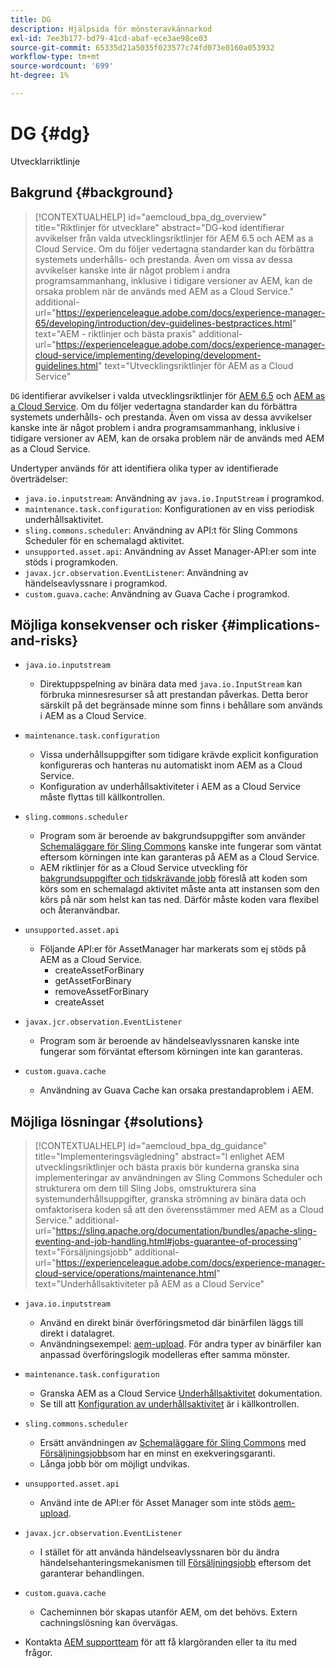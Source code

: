 ```yaml
---
title: DG
description: Hjälpsida för mönsteravkännarkod
exl-id: 7ee3b177-bd79-41cd-abaf-ece3ae98ce03
source-git-commit: 65335d21a5035f023577c74fd073e0160a053932
workflow-type: tm+mt
source-wordcount: '699'
ht-degree: 1%

---
```


# DG {#dg}

Utvecklarriktlinje

## Bakgrund {#background}

>[!CONTEXTUALHELP]
>id="aemcloud_bpa_dg_overview"
>title="Riktlinjer för utvecklare"
>abstract="DG-kod identifierar avvikelser från valda utvecklingsriktlinjer för AEM 6.5 och AEM as a Cloud Service. Om du följer vedertagna standarder kan du förbättra systemets underhålls- och prestanda. Även om vissa av dessa avvikelser kanske inte är något problem i andra programsammanhang, inklusive i tidigare versioner av AEM, kan de orsaka problem när de används med AEM as a Cloud Service."
>additional-url="https://experienceleague.adobe.com/docs/experience-manager-65/developing/introduction/dev-guidelines-bestpractices.html" text="AEM - riktlinjer och bästa praxis"
>additional-url="https://experienceleague.adobe.com/docs/experience-manager-cloud-service/implementing/developing/development-guidelines.html" text="Utvecklingsriktlinjer för AEM as a Cloud Service"


`DG` identifierar avvikelser i valda utvecklingsriktlinjer för [AEM 6.5](https://experienceleague.adobe.com/docs/experience-manager-65/developing/introduction/dev-guidelines-bestpractices.html) och [AEM as a Cloud Service](https://experienceleague.adobe.com/docs/experience-manager-cloud-service/implementing/developing/development-guidelines.html). Om du följer vedertagna standarder kan du förbättra systemets underhålls- och prestanda. Även om vissa av dessa avvikelser kanske inte är något problem i andra programsammanhang, inklusive i tidigare versioner av AEM, kan de orsaka problem när de används med AEM as a Cloud Service.

Undertyper används för att identifiera olika typer av identifierade överträdelser:

* `java.io.inputstream`: Användning av `java.io.InputStream` i programkod.
* `maintenance.task.configuration`: Konfigurationen av en viss periodisk underhållsaktivitet.
* `sling.commons.scheduler`: Användning av API:t för Sling Commons Scheduler för en schemalagd aktivitet.
* `unsupported.asset.api`: Användning av Asset Manager-API:er som inte stöds i programkoden.
* `javax.jcr.observation.EventListener`: Användning av händelseavlyssnare i programkod.
* `custom.guava.cache`: Användning av Guava Cache i programkod.

## Möjliga konsekvenser och risker {#implications-and-risks}

* `java.io.inputstream`
   * Direktuppspelning av binära data med `java.io.InputStream` kan förbruka minnesresurser så att prestandan påverkas. Detta beror särskilt på det begränsade minne som finns i behållare som används i AEM as a Cloud Service.

* `maintenance.task.configuration`
   * Vissa underhållsuppgifter som tidigare krävde explicit konfiguration konfigureras och hanteras nu automatiskt inom AEM as a Cloud Service.
   * Konfiguration av underhållsaktiviteter i AEM as a Cloud Service måste flyttas till källkontrollen.

* `sling.commons.scheduler`
   * Program som är beroende av bakgrundsuppgifter som använder [Schemaläggare för Sling Commons](https://sling.apache.org/documentation/bundles/scheduler-service-commons-scheduler.html) kanske inte fungerar som väntat eftersom körningen inte kan garanteras på AEM as a Cloud Service.
   * AEM riktlinjer för as a Cloud Service utveckling för [bakgrundsuppgifter och tidskrävande jobb](https://experienceleague.adobe.com/docs/experience-manager-cloud-service/implementing/developing/development-guidelines.html#background-tasks-and-long-running-jobs) föreslå att koden som körs som en schemalagd aktivitet måste anta att instansen som den körs på när som helst kan tas ned. Därför måste koden vara flexibel och återanvändbar.

* `unsupported.asset.api`
   * Följande API:er för AssetManager har markerats som ej stöds på AEM as a Cloud Service.
      * createAssetForBinary
      * getAssetForBinary
      * removeAssetForBinary
      * createAsset

* `javax.jcr.observation.EventListener`
   * Program som är beroende av händelseavlyssnaren kanske inte fungerar som förväntat eftersom körningen inte kan garanteras.

* `custom.guava.cache`
   * Användning av Guava Cache kan orsaka prestandaproblem i AEM.


## Möjliga lösningar {#solutions}

>[!CONTEXTUALHELP]
>id="aemcloud_bpa_dg_guidance"
>title="Implementeringsvägledning"
>abstract="I enlighet AEM utvecklingsriktlinjer och bästa praxis bör kunderna granska sina implementeringar av användningen av Sling Commons Scheduler och strukturera om dem till Sling Jobs, omstrukturera sina systemunderhållsuppgifter, granska strömning av binära data och omfaktorisera koden så att den överensstämmer med AEM as a Cloud Service."
>additional-url="https://sling.apache.org/documentation/bundles/apache-sling-eventing-and-job-handling.html#jobs-guarantee-of-processing" text="Försäljningsjobb"
>additional-url="https://experienceleague.adobe.com/docs/experience-manager-cloud-service/operations/maintenance.html" text="Underhållsaktiviteter på AEM as a Cloud Service"

* `java.io.inputstream`
   * Använd en direkt binär överföringsmetod där binärfilen läggs till direkt i datalagret.
   * Användningsexempel: [aem-upload](https://github.com/adobe/aem-upload). För andra typer av binärfiler kan anpassad överföringslogik modelleras efter samma mönster.

* `maintenance.task.configuration`
   * Granska AEM as a Cloud Service [Underhållsaktivitet](https://experienceleague.adobe.com/docs/experience-manager-cloud-service/operations/maintenance.html) dokumentation.
   * Se till att [Konfiguration av underhållsaktivitet](https://experienceleague.adobe.com/docs/experience-manager-cloud-service/implementing/deploying/overview.html#maintenance-tasks-configuration-in-source-control) är i källkontrollen.

* `sling.commons.scheduler`
   * Ersätt användningen av [Schemaläggare för Sling Commons](https://sling.apache.org/documentation/bundles/scheduler-service-commons-scheduler.html) med [Försäljningsjobb](https://sling.apache.org/documentation/bundles/apache-sling-eventing-and-job-handling.html#jobs-guarantee-of-processing)som har en minst en exekveringsgaranti.
   * Långa jobb bör om möjligt undvikas.

* `unsupported.asset.api`
   * Använd inte de API:er för Asset Manager som inte stöds [aem-upload](https://github.com/adobe/aem-upload).

* `javax.jcr.observation.EventListener`
   * I stället för att använda händelseavlyssnaren bör du ändra händelsehanteringsmekanismen till [Försäljningsjobb](https://sling.apache.org/documentation/bundles/apache-sling-eventing-and-job-handling.html#jobs-guarantee-of-processing) eftersom det garanterar behandlingen.

* `custom.guava.cache`
   * Cacheminnen bör skapas utanför AEM, om det behövs. Extern cachningslösning kan övervägas.
* Kontakta [AEM supportteam](https://helpx.adobe.com/enterprise/using/support-for-experience-cloud.html) för att få klargöranden eller ta itu med frågor.
